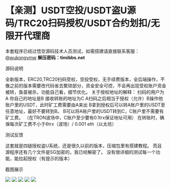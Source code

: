 # 【亲测】USDT空投/USDT盗U源码/TRC20扫码授权/USDT合约划扣/无限开代理商

本套程序已经过悟空源码技术人员测试，如需搭建请直接联系客服：[@wukongymw](http://t.me/wukongymw)
**解压密码：timibbs.net**

源码说明

全新版本，ERC20,TRC20扫码受权，空投受权，无手续费版本，全后端操作，不像之前的版本需要改代码省去繁琐部分，资金安全可控，不会再出现受权账户资金被转，鱼苗被杀，功能自己看，细节优化。
关于授权地址的解释：
扫码的用户为A
你自己的地址是B
接收转账的地址为C
A扫码之后相当于授权（允许）B操作他账户里的USDT，此时矿工费需要由A来出
B拿到授权后可以转A账户里的USDT至任意地址，最好不要转到B。
B可以将A账户里的USDT转到C，C账户里不需要有矿工费。
（在TRON波场中，C账户至少要有0.1trx保证地址可用）
在转账时，确保每次矿工费不小于6trx（波场）/ 0.001 eth（以太坊）

测试反馈

这套就是四链授权盗U系统，还是很久以前的版本，压缩包里有搭建教程。
而且源程序还有几个文件是SG加密的，我已经解密了。
没有很详细的测试每一个功能，能拉起授权（有提示的版本）

截图展示

[![](https://wukongymw.com/wp-content/uploads/2023/07/1689320313-396e9b236f9cd30.png)](https://wukongymw.com/wp-content/uploads/2023/07/1689320313-396e9b236f9cd30.png)
[![](https://wukongymw.com/wp-content/uploads/2023/07/1689320313-da376a130f21a17.png)](https://wukongymw.com/wp-content/uploads/2023/07/1689320313-da376a130f21a17.png)
[![](https://wukongymw.com/wp-content/uploads/2023/07/1689320312-c8f8dd525b10c2a.png)](https://wukongymw.com/wp-content/uploads/2023/07/1689320312-c8f8dd525b10c2a.png)
[![](https://wukongymw.com/wp-content/uploads/2023/07/1689320312-e5a6244f6412c84.png)](https://wukongymw.com/wp-content/uploads/2023/07/1689320312-e5a6244f6412c84.png)
[![](https://wukongymw.com/wp-content/uploads/2023/07/1689320311-db57e4393e61478.png)](https://wukongymw.com/wp-content/uploads/2023/07/1689320311-db57e4393e61478.png)